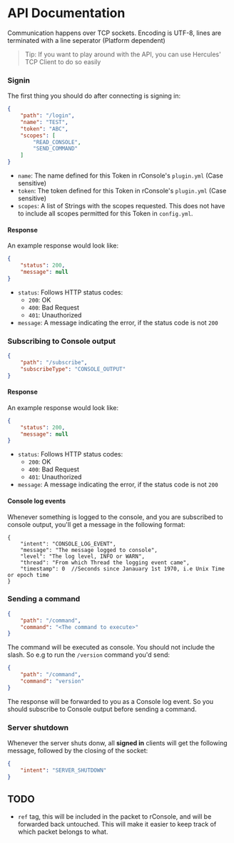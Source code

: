 # API Documentation
Communication happens over TCP sockets. Encoding is UTF-8, lines are terminated with a line seperator (Platform dependent)

>Tip: If you want to play around with the API, you can use Hercules' TCP Client to do so easily

### Signin
The first thing you should do after connecting is signing in:
```json
{
    "path": "/login", 
    "name": "TEST", 
    "token": "ABC", 
    "scopes": [
        "READ_CONSOLE", 
        "SEND_COMMAND"
    ]
}
```
- `name`: The name defined for this Token in rConsole's `plugin.yml` (Case sensitive)
- `token`: The token defined for this Token in rConsole's `plugin.yml` (Case sensitive)
- `scopes`: A list of Strings with the scopes requested. This does not have to include all scopes permitted for this Token in `config.yml`.

#### Response
An example response would look like:
```json
{
    "status": 200,
    "message": null
}
```
- `status`: Follows HTTP status codes:
    - `200`: OK
    - `400`: Bad Request
    - `401`: Unauthorized
- `message`: A message indicating the error, if the status code is not `200`

### Subscribing to Console output
```json
{
    "path": "/subscribe", 
    "subscribeType": "CONSOLE_OUTPUT"
}
```

#### Response
An example response would look like:
```json
{
    "status": 200,
    "message": null
}
```
- `status`: Follows HTTP status codes:
    - `200`: OK
    - `400`: Bad Request
    - `401`: Unauthorized
- `message`: A message indicating the error, if the status code is not `200`

#### Console log events
Whenever something is logged to the console, and you are subscribed to console output, you'll get a message in the following format:
```jsonc
{
    "intent": "CONSOLE_LOG_EVENT",
    "message": "The message logged to console",
    "level": "The log level, INFO or WARN",
    "thread": "From which Thread the logging event came",
    "timestamp": 0  //Seconds since Janauary 1st 1970, i.e Unix Time or epoch time
}
```

### Sending a command
```json
{
    "path": "/command", 
    "command": "<The command to execute>"
}
```
The command will be executed as console. You should not include the slash. So e.g to run the `/version` command you'd send:
```json
{
    "path": "/command", 
    "command": "version"
}
```
The response will be forwarded to you as a Console log event. So you should subscribe to Console output before sending a command.

### Server shutdown
Whenever the server shuts donw, all **signed in** clients will get the following message, followed by the closing of the socket:
```json
{
    "intent": "SERVER_SHUTDOWN"
}
```

## TODO
- `ref` tag, this will be included in the packet to rConsole, and will be forwarded back untouched. This will make it easier to keep track of which packet belongs to what.
